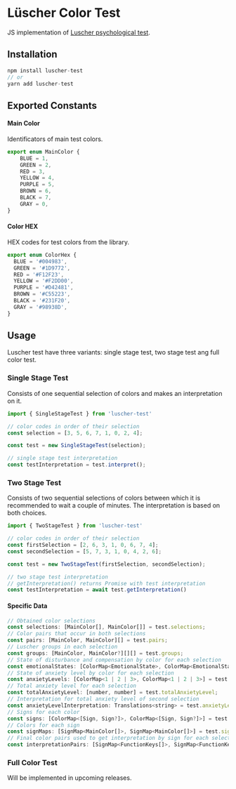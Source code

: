 # Lüscher Color Test
JS implementation of [Luscher psychological test](https://en.wikipedia.org/wiki/L%C3%BCscher_color_test).

## Installation 
```js
npm install luscher-test
// or
yarn add luscher-test
```
## Exported Constants

#### Main Color
Identificators of main test colors. 
```js 
export enum MainColor {
    BLUE = 1,
    GREEN = 2,
    RED = 3,
    YELLOW = 4,
    PURPLE = 5,
    BROWN = 6,
    BLACK = 7,
    GRAY = 0,
}
```

#### Color HEX
HEX codes for test colors from the library.
```js
export enum ColorHex {
  BLUE = '#004983',
  GREEN = '#1D9772',
  RED = '#F12F23',
  YELLOW = '#F2DD00',
  PURPLE = '#D42481',
  BROWN = '#C55223',
  BLACK = '#231F20',
  GRAY = '#98938D',
}
```

## Usage
Luscher test have three variants: single stage test, two stage test ang full color test.

### Single Stage Test
Сonsists of one sequential selection of colors and makes an interpretation on it.
```js
import { SingleStageTest } from 'luscher-test'

// color codes in order of their selection
const selection = [3, 5, 6, 7, 1, 0, 2, 4];

const test = new SingleStageTest(selection); 

// single stage test interpretation 
const testInterpretation = test.interpret(); 
```

### Two Stage Test
Consists of two sequential selections of colors between which it is recommended to wait a couple of minutes.
The interpretation is based on both choices.
```js
import { TwoStageTest } from 'luscher-test'

// color codes in order of their selection
const firstSelection = [2, 6, 3, 1, 0, 6, 7, 4];
const secondSelection = [5, 7, 3, 1, 0, 4, 2, 6];

const test = new TwoStageTest(firstSelection, secondSelection);

// two stage test interpretation 
// getInterpretation() returns Promise with test interpretation
const testInterpretation = await test.getInterpretation() 
```
#### Specific Data
```js
// Obtained color selections
const selections: [MainColor[], MainColor[]] = test.selections; 
// Color pairs that occur in both selections
const pairs: [MainColor, MainColor][] = test.pairs; 
// Luscher groups in each selection 
const groups: [MainColor, MainColor?][][] = test.groups; 
// State of disturbance and compensation by color for each selection
const emotionalStates: [ColorMap<EmotionalState>, ColorMap<EmotionalState>] = test.emotionalStates; 
// State of anxiety level by color for each selection
const anxietyLevels: [ColorMap<1 | 2 | 3>, ColorMap<1 | 2 | 3>] = test.anxietyLevels; 
// Total anxiety level for each selection
const totalAnxietyLevel: [number, number] = test.totalAnxietyLevel; 
// Interpretation for total anxiety level of second selection
const anxietyLevelInterpretation: Translations<string> = test.anxietyLevelInterpretation; 
// Signs for each color
const signs: [ColorMap<[Sign, Sign?]>, ColorMap<[Sign, Sign?]>] = test.signs; 
// Colors for each sign
const signMaps: [SignMap<MainColor[]>, SignMap<MainColor[]>] = test.signMaps; 
// Final color pairs used to get interpretation by sign for each selection
const interpretationPairs: [SignMap<FunctionKeys[]>, SignMap<FunctionKeys[]>] = test.interpretationPairs; 
```

### Full Color Test
Will be implemented in upcoming releases.

